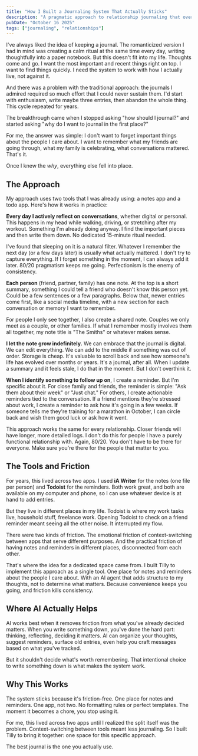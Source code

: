 ```yaml
---
title: "How I Built a Journaling System That Actually Sticks"
description: "A pragmatic approach to relationship journaling that overcomes motivation gaps through intentional design and minimal structure"
pubDate: "October 16 2025"
tags: ["journaling", "relationships"]
---
```


I've always liked the idea of keeping a journal. The romanticized version I had in mind was creating a calm ritual at the same time every day, writing thoughtfully into a paper notebook. But this doesn't fit into my life. Thoughts come and go. I want the most important and recent things right on top. I want to find things quickly. I need the system to work with how I actually live, not against it.

And there was a problem with the traditional approach: the journals I admired required so much effort that I could never sustain them. I'd start with enthusiasm, write maybe three entries, then abandon the whole thing. This cycle repeated for years.

The breakthrough came when I stopped asking "how should I journal?" and started asking "why do I want to journal in the first place?"

For me, the answer was simple: I don't want to forget important things about the people I care about. I want to remember what my friends are going through, what my family is celebrating, what conversations mattered. That's it.

Once I knew the _why_, everything else fell into place.

## The Approach

My approach uses two tools that I was already using: a notes app and a todo app. Here's how it works in practice:

**Every day I actively reflect on conversations**, whether digital or personal. This happens in my head while walking, driving, or stretching after my workout. Something I'm already doing anyway. I find the important pieces and then write them down. No dedicated 15-minute ritual needed.

I've found that sleeping on it is a natural filter. Whatever I remember the next day (or a few days later) is usually what actually mattered. I don't try to capture everything. If I forget something in the moment, I can always add it later. 80/20 pragmatism keeps me going. Perfectionism is the enemy of consistency.

**Each person** (friend, partner, family) has one note. At the top is a short summary, something I could tell a friend who doesn't know this person yet. Could be a few sentences or a few paragraphs. Below that, newer entries come first, like a social media timeline, with a new section for each conversation or memory I want to remember.

For people I only see together, I also create a shared note. Couples we only meet as a couple, or other families. If what I remember mostly involves them all together, my note title is "The Smiths" or whatever makes sense.

**I let the note grow indefinitely.** We can embrace that the journal is digital. We can edit everything. We can add to the middle if something was out of order. Storage is cheap. It's valuable to scroll back and see how someone's life has evolved over months or years. It's a journal, after all. When I update a summary and it feels stale, I do that in the moment. But I don't overthink it.

**When I identify something to follow up on**, I create a reminder. But I'm specific about it. For close family and friends, the reminder is simple: "Ask them about their week" or "Just chat." For others, I create actionable reminders tied to the conversation. If a friend mentions they're stressed about work, I create a reminder to ask how it's going in a few weeks. If someone tells me they're training for a marathon in October, I can circle back and wish them good luck or ask how it went.

This approach works the same for every relationship. Closer friends will have longer, more detailed logs. I don't do this for people I have a purely functional relationship with. Again, 80/20. You don't have to be there for everyone. Make sure you're there for the people that matter to you.

## The Tools and Friction

For years, this lived across two apps. I used **iA Writer** for the notes (one file per person) and **Todoist** for the reminders. Both work great, and both are available on my computer and phone, so I can use whatever device is at hand to add entries.

But they live in different places in my life. Todoist is where my work tasks live, household stuff, freelance work. Opening Todoist to check on a friend reminder meant seeing all the other noise. It interrupted my flow.

There were two kinds of friction. The emotional friction of context-switching between apps that serve different purposes. And the practical friction of having notes and reminders in different places, disconnected from each other.

That's where the idea for a dedicated space came from. I built Tilly to implement this approach as a single tool. One place for notes and reminders about the people I care about. With an AI agent that adds structure to my thoughts, not to determine what matters. Because convenience keeps you going, and friction kills consistency.

## Where AI Actually Helps

AI works best when it removes friction from what you've already decided matters. When you write something down, you've done the hard part: thinking, reflecting, deciding it matters. AI can organize your thoughts, suggest reminders, surface old entries, even help you craft messages based on what you've tracked.

But it shouldn't decide what's worth remembering. That intentional choice to write something down is what makes the system work.

## Why This Works

The system sticks because it's friction-free. One place for notes and reminders. One app, not two. No formatting rules or perfect templates. The moment it becomes a chore, you stop using it.

For me, this lived across two apps until I realized the split itself was the problem. Context-switching between tools meant less journaling. So I built Tilly to bring it together: one space for this specific approach.

The best journal is the one you actually use.
